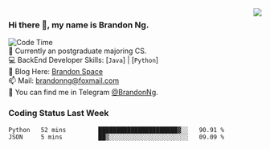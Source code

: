 <!--
<img  align="right" src="https://github-readme-stats.vercel.app/api?username=brandon0824&show_icons=true&count_private=true&hide_title=true">
-->

<img  align="right" src="https://github-readme-stats.vercel.app/api/top-langs/?username=brandon0824&layout=compact">

### Hi there 👋, my name is Brandon Ng.

![Code Time](https://img.shields.io/endpoint?style=flat-square&url=https://codetime-api.datreks.com/badge/128?logoColor=white%26project=%26recentMS=0%26showProject=false)  
🌱 Currently an postgraduate majoring CS.  
💻 BackEnd Developer Skills: [`Java`] | [`Python`]  
📝 Blog Here: [Brandon Space](https://brandonng.tech)  
📫 Mail: brandonng@foxmail.com  
:newspaper: You can find me in Telegram [@BrandonNg](https://t.me/BrandonNg24).  

### Coding Status Last Week
<!--START_SECTION:waka-->
```text
Python   52 mins         ██████████████████████▓░░   90.91 % 
JSON     5 mins          ██▒░░░░░░░░░░░░░░░░░░░░░░   09.09 % 
```
<!--END_SECTION:waka-->

<!--
[![Top Langs](https://github-readme-stats.vercel.app/api/top-langs/?username=brandon0824&layout=compact)](https://github.com/brandon0824)  
-->

<!--
<img  align="right" src="https://github-readme-stats.vercel.app/api/top-langs/?username=brandon0824&layout=compact">
-->
